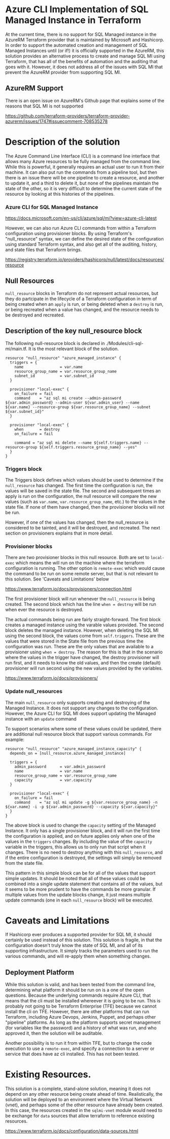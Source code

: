 # Azure CLI Implementation of SQL Managed Instance in Terraform
At the current time, there is no support for SQL Managed instance in the AzureRM Terraform provider that is maintained by Microsoft and Hashicorp.  In order to support the automated creation and management of SQL Managed Instances until (or if!) it is officially supported in the AzureRM, this solution provides an alternative process to create and manage SQL MI using Terraform, that has all of the benefits of automation and the auditing that goes with it.  However, it does not address all of the issues with SQL MI that prevent the AzureRM provider from supporting SQL MI.  

## AzureRM Support
There is an open issue on AzureRM's Github page that explains some of the reasons that SQL MI is not supported

https://github.com/terraform-providers/terraform-provider-azurerm/issues/1747#issuecomment-708535278

# Description of the solution
The Azure Command Line Interface (CLI) is a command line interface that allows many Azure resources to be fully managed from the command line.  While this is powerful, it generally requires an actual user to run it from their machine. It can also put run the commands from a pipeline tool, but then there is an issue there will be one pipeline to create a resource, and another to update it, and a third to delete it, but none of the pipelines maintain the state of the other, so it is very difficult to determine the current state of the resource by looking at this histories of the pipelines.

### Azure CLI for SQL Managed Instance

https://docs.microsoft.com/en-us/cli/azure/sql/mi?view=azure-cli-latest

However, we can also run Azure CLI commands from within a Terraform configuration using provisioner blocks. By using Terraform's "null_resource" syntax, we can define the desired state of the configuration using standard Terraform syntax, and also get all of the auditing, history, and state files that Terraform brings.

https://registry.terraform.io/providers/hashicorp/null/latest/docs/resources/resource

## Null Resources
`null_resource` blocks in Terraform do not represent actual resources, but they do partcipate in the lifecycle of a Terraform configuration in term of being created when an `apply` is run, or being deleted when a `destroy` is run, or being recreated when a value has changed, and the resource needs to be destroyed and recreated.

## Description of the key null_resource block

The following null-resource block is declared in ./Modules/cli-sql-mi/main.tf.  It is the most relevant block of the solution.

```
resource "null_resource" "azure_managed_instance" {
  triggers = {
    name                = var.name
    resource_group_name = var.resource_group_name
    subnet_id           = var.subnet_id
  }

  provisioner "local-exec" {
    on_failure = fail
    command    = "az sql mi create --admin-password ${var.admin_password} --admin-user ${var.admin_user} --name ${var.name} --resource-group ${var.resource_group_name} --subnet ${var.subnet_id}"
  }

  provisioner "local-exec" {
    when       = destroy
    on_failure = fail

    command = "az sql mi delete --name ${self.triggers.name} --resource-group ${self.triggers.resource_group_name} --yes"
  }
}
```

### Triggers block

The Triggers block defines which values should be used to determine if the `null_resource` has changed.  The first time the configuration is run, the values will be saved in the state file.  The second and subsequent times an apply is run on the configuration, the null resource will compare the new values (such as `var.name`, `var.resource_group_name`, etc.) to the values in the state file.  If none of them have changed, then the provisioner blocks will not be run.

However, if one of the values has changed, then the null_resource is considered to be tainted, and it will be destroyed, and recreated.  The next section on provisioners explains that in more detail.

### Provisioner blocks

There are two provisioner blocks in this null resource.  Both are set to `local-exec` which means the will run on the machine where the terraform configuration is running.  The other option is `remote-exec` which would cause the command to be run on some remote server, but that is not relevant to this solution.  See 'Caveats and Limitations' below

https://www.terraform.io/docs/provisioners/connection.html

The first provisioner block will run whenever the `null_resource` is being created.  The second block which has the line `when = destroy` will be run when ever the resource is destroyed.  

The actual commands being run are fairly straight-forward.  The first block creates a managed instance using the varable values provided.  The second block deletes the managed instance.  However, when deleting the SQL MI using the second block, the values come from `self.triggers`.  These are the values that were stored in the State file from the previous time the configuration was run.  These are the only values that are available to a provisioner using `when = destroy`.  The reason for this is that in the scenario where the values in the trigger have changed, the destroy provisioner will run first, and it needs to know the old values, and then the create (default) provisioner will run second using the new values provided by the variables.

https://www.terraform.io/docs/provisioners/

### Update null_resources
The main `null_resource` only supports creating and destroying of the Managed Instance.  It does not support any changes to the configuration.
However, the Azure CLI for SQL MI does support updating the Managed instance with an `update` command

To support scenarios where some of these values could be updated, there are additional null resource block that support various commands.  For example: 

```
resource "null_resource" "azure_managed_instance_capacity" {
  depends_on = [null_resource.azure_managed_instance]

  triggers = {
    admin_password      = var.admin_password
    name                = var.name
    resource_group_name = var.resource_group_name
    capacity            = var.capacity
  }

  provisioner "local-exec" {
    on_failure = fail
    command    = "az sql mi update -g ${var.resource_group_name} -n ${var.name} -i -p ${var.admin_password} --capacity ${var.capacity}"
  }
}
```

The above block is used to change the `capacity` setting of the Managed Instance.  It only has a single provisioner block, and it will run the first time the configuration is applied, and on future applies only when one of the values in the `triggers` changes.  By including the value of the `capacity` variable in the triggers, this allows us to only run that script when it changes.  There is no need to destroy anything with this `null_resource`, and if the entire configuration is destroyed, the settings will simply be removed from the state file.  

This pattern in this simple block can be for all of the values that support simple updates.  It should be noted that all of these values could be combined into a single update statement that contains all of the values, but it seems to be more prudent to have the commands be more granular.  If multiple values from the update blocks change, it just means multiple update commands (one in each `null_resource` block) will be executed.

# Caveats and Limitations
If Hashicorp ever produces a supported provider for SQL MI, it should certainly be used instead of this solution.  This solution is fragile, in that the configuration doesn't truly know the state of SQL MI, and all of its supporting infrastructure.  It simply tracks the parameters used to run the various commands, and will re-apply them when something changes.

## Deployment Platform
While this solution is valid, and has been tested from the command line, determining what platform it should be run on is a one of the open questions.  Because the underlying commands require Azure CLI, that means that the cli must be installed whereever it is going to be run.  This is probably not going to be Terraform Enterprise (TFE) because we cannot install the cli on TFE.  However, there are other platforms that can run Terraform, including Azure Devops, Jenkins, Puppet, and perhaps other "pipeline" platforms.  As long as the platform supports secret management (for variables like the password) and a history of what was run, and who approved it, then the solution will be auditable.

Another possibility is to run it from within TFE, but to change the code execution to use a `remote-exec`, and specify a connection to a server or service that does have az cli installed.  This has not been tested.

# Existing Resources.
This solution is a complete, stand-alone solution, meaning it does not depend on any other resource being create ahead of time.  Realistically, the solution will be deployed to an environment where the Virtual Network (vnet), and perhaps some of the other resource have already been created.  In this case, the resources created in the `sqlmi-vnet` module would need to be exchange for `data` sources that allow terraform to reference existing resources.

https://www.terraform.io/docs/configuration/data-sources.html
